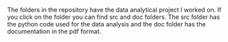 The folders in the repository have the data analytical project I worked on. If you click on the folder you can find src and 
doc folders. The src folder has the python code used for the data analysis and the doc folder has the documentation in the
pdf format.
